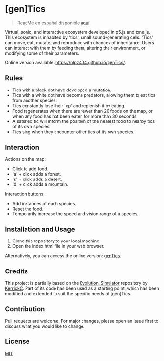 # [gen]Tics
> ReadMe en español disponible [aquí](./README_ES.md).

Virtual, sonic, and interactive ecosystem developed in p5.js and tone.js. This ecosystem is inhabited by 'tics', small sound-generating cells. 'Tics' can move, eat, mutate, and reproduce with chances of inheritance. Users can interact with them by feeding them, altering their environment, or modifying some of their parameters.

Online version available: https://nlpz404.github.io/genTics/.

## Rules

- Tics with a black dot have developed a mutation.
- Tics with a white dot have become predators, allowing them to eat tics from another species.
- Tics constantly lose their 'xp' and replenish it by eating.
- Food regenerates when there are fewer than 20 foods on the map, or when any food has not been eaten for more than 30 seconds.
- A satiated tic will inform the position of the nearest food to nearby tics of its own species.
- Tics sing when they encounter other tics of its own species.

## Interaction

Actions on the map:

- Click to add food.
- 'a' + click adds a forest.
- 's' + click adds a desert.
- 'd' + click adds a mountain.

Interaction buttons:

- Add instances of each species.
- Reset the food.
- Temporarily increase the speed and vision range of a species.

## Installation and Usage

1. Clone this repository to your local machine.
2. Open the index.html file in your web browser.

Alternatively, you can access the online version: [genTics](https://nlpz404.github.io/genTics/).

## Credits

This project is partially based on the [Evolution_Simulator](https://github.com/KerrickC/Evolution_Simulator) repository by [KerrickC](https://github.com/KerrickC). Part of its code has been used as a starting point, which has been modified and extended to suit the specific needs of [gen]Tics.

## Contribution

Pull requests are welcome. For major changes, please open an issue first to discuss what you would like to change.

## License

[MIT](https://choosealicense.com/licenses/mit/)

